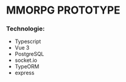 # MMORPG PROTOTYPE

### Technologie:
- Typescript
- Vue 3
- PostgreSQL
- socket.io
- TypeORM
- express
